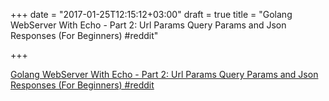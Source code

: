 +++
date = "2017-01-25T12:15:12+03:00"
draft = true
title = "Golang WebServer With Echo - Part 2: Url Params Query Params and Json Responses (For Beginners)  #reddit"

+++

<p><a href="https://t.co/0ExasLTcWC">Golang WebServer With Echo - Part 2: Url Params Query Params and Json Responses (For Beginners)  #reddit</a></p>
